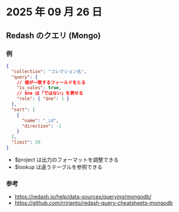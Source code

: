 # 2025 年 09 月 26 日

## Redash のクエリ (Mongo)

### 例

```json
{
  "collection": "コレクション名",
  "query": {
    // 値が一致するフィールドをとる
    "is_sales": true,
    // $ne は「ではない」を表せる
    "role": { "$ne": 1 }
  },
  "sort": [
    {
      "name": "_id",
      "direction": -1
    }
  ],
  "limit": 20
}
```

- $project は出力のフォーマットを調整できる
- $lookup は違うテーブルを参照できる

### 参考

- https://redash.io/help/data-sources/querying/mongodb/
- https://github.com/rririanto/redash-query-cheatsheets-mongodb
